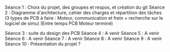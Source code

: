 Séance 1 : Choix du projet, des groupes et respos, et création du git
Séance 2 : Diagramme d'architecture, cahier des charges et répartition des tâches (3 types de PCB à faire : Moteur, communication et frein + recherche sur le logiciel de simu)
(Entre temps PCB Moteur terminé)

Séance 3 : suite du design des PCB
Séance 4 : A venir
Séance 5 : A venir
Séance 6 : A venir
Séance 7 : A venir
Séance 8 : A venir
Séance 9 : A venir
Séance 10 : Présentation du projet ?
